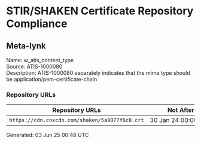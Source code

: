 # STIR/SHAKEN Certificate Repository Compliance

## Meta-lynk

Name: w_atis_content_type\
Source: ATIS-1000080\
Description: ATIS-1000080 separately indicates that the mime type should be application/pem-certificate-chain
### Repository URLs

| Repository URLs | Not After |  Problems | Link |
|-----------------|-----------|-----------|------|
| `https://cdn.cnxcdn.com/shaken/5a9877f6c8.crt` | 30&#160;Jan&#160;24&#160;00:00&#160;UTC | true | [view](../../REPOS/21b4bec0608054a65532312cf240417237955af7/README.md) |


Generated: 03 Jun 25 00:48 UTC